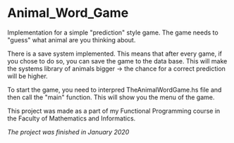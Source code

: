 # Animal_Word_Game

Implementation for a simple "prediction" style game. The game needs to "guess" what animal are you thinking about.

There is a save system implemented. This means that after every game, if you chose to do so, you can save the game to the data base.
This will make the systems library of animals bigger -> the chance for a correct prediction will be higher.

To start the game, you need to interpred TheAnimalWordGame.hs file and then call the "main" function. This will show you the menu of the game.

This project was made as a part of my Functional Programming course in the Faculty of Mathematics and Informatics.



_The project was finished in January 2020_ 
